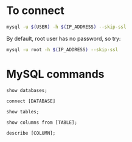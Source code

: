 # To connect
```bash
mysql -u $(USER) -h $(IP_ADDRESS) --skip-ssl
```
By default, root user has no password, so try:
```bash
mysql -u root -h $(IP_ADDRESS) --skip-ssl
```
# MySQL commands
```
show databases;
```
```
connect [DATABASE]
```
```
show tables;
```
```
show columns from [TABLE];
```
```
describe [COLUMN];
```
